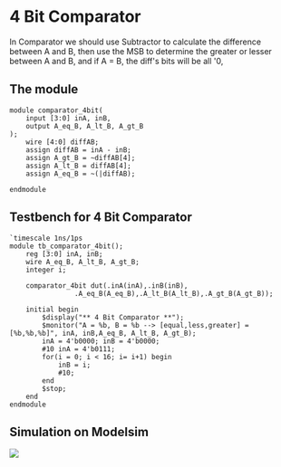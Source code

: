 # 4 Bit Comparator
In Comparator we should use Subtractor to calculate the difference between A and B, then use the MSB to determine the greater or lesser between A and B, and if A = B, the diff's bits will be all '0,

## The module
```
module comparator_4bit(
	input [3:0] inA, inB,
	output A_eq_B, A_lt_B, A_gt_B
);
	wire [4:0] diffAB;
	assign diffAB = inA - inB;
	assign A_gt_B = ~diffAB[4];
	assign A_lt_B = diffAB[4];
	assign A_eq_B = ~(|diffAB);

endmodule 
```
## Testbench for 4 Bit Comparator
```
`timescale 1ns/1ps
module tb_comparator_4bit();
	reg [3:0] inA, inB;
	wire A_eq_B, A_lt_B, A_gt_B;
	integer i;

	comparator_4bit dut(.inA(inA),.inB(inB),
				.A_eq_B(A_eq_B),.A_lt_B(A_lt_B),.A_gt_B(A_gt_B));
	
	initial begin
		$display("** 4 Bit Comparator **");
		$monitor("A = %b, B = %b --> [equal,less,greater] = [%b,%b,%b]", inA, inB,A_eq_B, A_lt_B, A_gt_B);
		inA = 4'b0000; inB = 4'b0000;
		#10 inA = 4'b0111;
		for(i = 0; i < 16; i= i+1) begin
			inB = i;
			#10;
		end
		$stop;
	end
endmodule 
```

## Simulation on Modelsim 
<img src=https://i.imgur.com/2rN2nwc.png>
